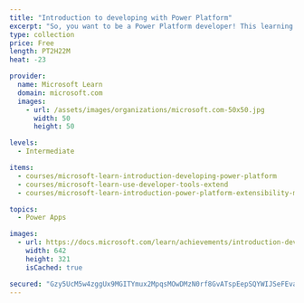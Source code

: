 ```yaml
---
title: "Introduction to developing with Power Platform"
excerpt: "So, you want to be a Power Platform developer! This learning path is the first step in learning about the platform, tools, and the ecosystem of Power Platform."
type: collection
price: Free
length: PT2H22M
heat: -23

provider:
  name: Microsoft Learn
  domain: microsoft.com
  images:
    - url: /assets/images/organizations/microsoft.com-50x50.jpg
      width: 50
      height: 50

levels:
  - Intermediate

items:
  - courses/microsoft-learn-introduction-developing-power-platform
  - courses/microsoft-learn-use-developer-tools-extend
  - courses/microsoft-learn-introduction-power-platform-extensibility-model

topics:
  - Power Apps

images:
  - url: https://docs.microsoft.com/learn/achievements/introduction-developing-power-platform-social.png
    width: 642
    height: 321
    isCached: true

secured: "Gzy5UcM5w4zggUx9MGITYmux2MpqsMOwDMzN0rf8GvATspEepSQYWIJSeFEvalcpNMNbzmmOVU7v7p073Qtr/04LLdykVZo+loZ7EeqYNEezZKMTicP7M1iwFgwcN43i8qFJ92HhrX64Ui716+3SuZUUAWssx7WRLKrgf6nU5Cl/uSEVhyvWrLwOUihpONGbg0n0Tm4VWdg+QEkxE0zKQYpZ7BQDA8sB7IZqVUAKLdTsMrbLC9mgYl2ZgGgI2PJd5f38pyQKJevqMo2dqwTALHeifh5PW10lR34lgC8kjIEhoMBh1b7l2JB8NRw9n6VqqqFKYuYstWPkGqlLrl2PA/zWPQdgVF2Hx8s/iNz5xGk=;wP38y0vkcCmupPutPugjag=="
---
```


